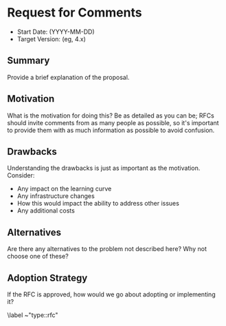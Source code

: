 # Request for Comments

* Start Date: (YYYY-MM-DD)
* Target Version: (eg, 4.x)

## Summary

Provide a brief explanation of the proposal.

## Motivation

What is the motivation for doing this? Be as detailed as you can be; RFCs should 
invite comments from as many people as possible, so it's important to provide 
them with as much information as possible to avoid confusion.

## Drawbacks

Understanding the drawbacks is just as important as the motivation. Consider:

* Any impact on the learning curve
* Any infrastructure changes
* How this would impact the ability to address other issues
* Any additional costs

## Alternatives

Are there any alternatives to the problem not described here? Why not choose one 
of these?

## Adoption Strategy

If the RFC is approved, how would we go about adopting or implementing it?


\label ~"type::rfc"
